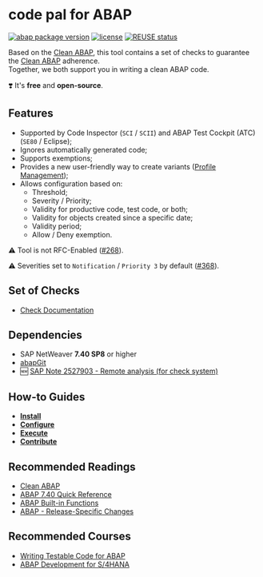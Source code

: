 # code pal for ABAP
[![abap package version](https://img.shields.io/endpoint?url=https://shield.abap.space/version-shield-json/github/SAP/code-pal-for-abap/src/y_code_pal_version.intf.abap/abap&label=version)](changelog.txt)
[![license](https://img.shields.io/github/license/SAP/code-pal-for-abap)](LICENSE)
[![REUSE status](https://api.reuse.software/badge/github.com/SAP/code-pal-for-abap)](https://api.reuse.software/info/github.com/SAP/code-pal-for-abap)

Based on the [Clean ABAP](https://github.com/SAP/styleguides/blob/main/clean-abap/CleanABAP.md), this tool contains a set of checks to guarantee the [Clean ABAP](https://github.com/SAP/styleguides/blob/main/clean-abap/CleanABAP.md) adherence.  
Together, we both support you in writing a clean ABAP code. 

❣️ It's **free** and **open-source**.

## Features

- Supported by Code Inspector (`SCI` / `SCII`) and ABAP Test Cockpit (ATC) (`SE80` / Eclipse);
- Ignores automatically generated code;
- Supports exemptions;
- Provides a new user-friendly way to create variants ([Profile Management](pages/how-to-configure.md));
- Allows configuration based on:
  - Threshold;
  - Severity / Priority;
  - Validity for productive code, test code, or both;
  - Validity for objects created since a specific date;
  - Validity period;
  - Allow / Deny exemption.
 
⚠️ Tool is not RFC-Enabled ([#268](https://github.com/SAP/code-pal-for-abap/issues/268)). 

⚠️ Severities set to `Notification` / `Priority 3` by default ([#368](https://github.com/SAP/code-pal-for-abap/issues/368)).

## Set of Checks

- [Check Documentation](docs/check_documentation.md)

## Dependencies

- SAP NetWeaver **7.40 SP8** or higher
- [abapGit](https://docs.abapgit.org/)
- :new: [SAP Note 2527903 - Remote analysis (for check system)](https://launchpad.support.sap.com/#/notes/2527903)

## How-to Guides

- **[Install](pages/how-to-install.md)**
- **[Configure](pages/how-to-configure.md)**
- **[Execute](pages/how-to-execute.md)**
- **[Contribute](pages/how-to-contribute.md)**

## Recommended Readings

- [Clean ABAP](https://github.com/SAP/styleguides/blob/main/clean-abap/CleanABAP.md)
- [ABAP 7.40 Quick Reference](https://blogs.sap.com/2015/10/25/abap-740-quick-reference/)
- [ABAP Built-in Functions](https://blogs.sap.com/2015/11/30/reminder-abap-built-in-functions/)
- [ABAP - Release-Specific Changes](https://help.sap.com/doc/abapdocu_latest_index_htm/latest/en-US/abennews.htm)

## Recommended Courses

- [Writing Testable Code for ABAP](https://open.sap.com/courses/wtc1/items/2gzG0sRlN1yjkTUREB02L9)
- [ABAP Development for S/4HANA](https://open.sap.com/courses/a4h1)
